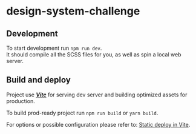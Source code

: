 # design-system-challenge

## Development

To start development run `npm run dev`.  
It should compile all the SCSS files for you, as well as spin a local web server.

## Build and deploy
Project use **_[Vite](https://vitejs.dev/)_** for serving dev server and building optimized assets for production.

To build prod-ready project run `npm run build` or `yarn build`.

For options or possible configuration please refer to: [Static deploy in Vite](https://vitejs.dev/guide/static-deploy.html).
